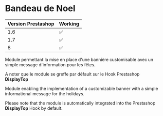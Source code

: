 # Bandeau de Noel

| Version Prestashop| Working|
|--|--|
|1.6  | ✅ |
|1.7  | ✅ |
|8  | ✅ |


Module permettant la mise en place d'une bannière customisable avec un simple message d'information pour les fêtes.

A noter que le module se greffe par défault sur le Hook Prestashop **DisplayTop**



Module enabling the implementation of a customizable banner with a simple informational message for the holidays.

Please note that the module is automatically integrated into the Prestashop **DisplayTop** Hook by default.